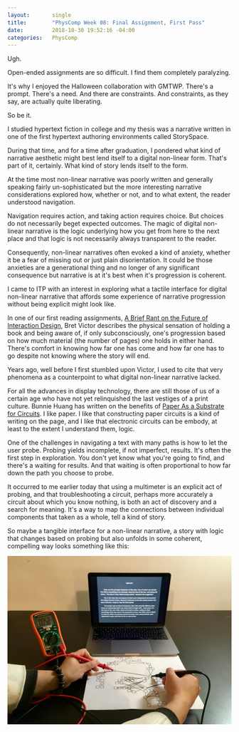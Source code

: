 ```yaml
---
layout:       single
title:        "PhysComp Week 08: Final Assignment, First Pass"
date:         2018-10-30 19:52:16 -04:00
categories:   PhysComp
---
```


Ugh.

Open-ended assignments are so difficult. I find them completely paralyzing.

It's why I enjoyed the Halloween collaboration with GMTWP. There's a prompt. There's a need. And there are constraints. And constraints, as they say, are actually quite liberating.

So be it.

I studied hypertext fiction in college and my thesis was a narrative written in one of the first hypertext authoring environments called StorySpace.

During that time, and for a time after graduation, I pondered what kind of narrative aesthetic might best lend itself to a digital non-linear form. That's part of it, certainly. What kind of story lends itself to the form.

At the time most non-linear narrative was poorly written and generally speaking fairly un-sophisticated but the more interesting narrative considerations explored how, whether or not, and to what extent, the reader understood navigation.

Navigation requires action, and taking action requires choice. But choices do not necessarily beget expected outcomes. The magic of digital non-linear narrative is the logic underlying how you get from here to the next place and that logic is not necessarily always transparent to the reader.

Consequently, non-linear narratives often evoked a kind of anxiety, whether it be a fear of missing out or just plain disorientation. It could be those anxieties are a generational thing and no longer of any significant consequence but narrative is at it's best when it's progression is coherent.

I came to ITP with an interest in exploring what a tactile interface for digital non-linear narrative that affords some experience of narrative progression without being explicit might look like.

In one of our first reading assignments, [A Brief Rant on the Future of Interaction Design](http://worrydream.com/ABriefRantOnTheFutureOfInteractionDesign/), Bret Victor describes the physical sensation of holding a book and being aware of, if only subconsciously, one's progression based on how much material (the number of pages) one holds in either hand. There's comfort in knowing how far one has come and how far one has to go despite not knowing where the story will end.

Years ago, well before I first stumbled upon Victor, I used to cite that very phenomena as a counterpoint to what digital non-linear narrative lacked.

For all the advances in display technology, there are still those of us of a certain age who have not yet relinquished the last vestiges of a print culture. Bunnie Huang has written on the benefits of [Paper As a Substrate for Circuits](https://www.bunniestudios.com/blog/?p=5259). I like paper. I like that constructing paper circuits is a kind of writing on the page, and I like that electronic circuits can be embody, at least to the extent I understand them, logic.

One of the challenges in navigating a text with many paths is how to let the user probe. Probing yields incomplete, if not imperfect, results. It's often the first step in exploration. You don't yet know what you're going to find, and there's a waiting for results. And that waiting is often proportional to how far down the path you choose to probe.

It occurred to me earlier today that using a multimeter is an explicit act of probing, and that troubleshooting a circuit, perhaps more accurately a circuit about which you know nothing, is both an act of discovery and a search for meaning. It's a way to map the connections between individual components that taken as a whole, tell a kind of story.

So maybe a tangible interface for a non-linear narrative, a story with logic that changes based on probing but also unfolds in some coherent, compelling way looks something like this:

![image-title-here](/assets/images/IMG_3635.jpg)
